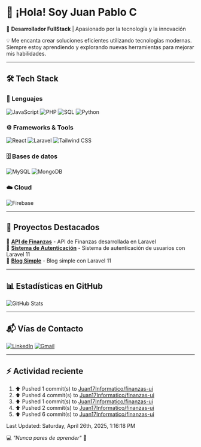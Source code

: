 <!-- 
Crear Banner para para portada
![Banner](https://raw.githubusercontent.com/Juan17Informatico/Juan17Informatico/main/banner.png)   -->
# 👋 ¡Hola! Soy Juan Pablo C  

🚀 **Desarrollador FullStack** | Apasionado por la tecnología y la innovación  

💡 Me encanta crear soluciones eficientes utilizando tecnologías modernas. Siempre estoy aprendiendo y explorando nuevas herramientas para mejorar mis habilidades.  

---

## 🛠️ **Tech Stack**  

### 🚀 Lenguajes

![JavaScript](https://img.shields.io/badge/-JavaScript-F7DF1E?logo=javascript&logoColor=black&style=for-the-badge)
![PHP](https://img.shields.io/badge/-PHP-777BB4?logo=php&logoColor=white&style=for-the-badge)
![SQL](https://img.shields.io/badge/-SQL-4479A1?logo=postgresql&logoColor=white&style=for-the-badge)
![Python](https://img.shields.io/badge/-Python-3776AB?logo=python&logoColor=white&style=for-the-badge)

### ⚙️ Frameworks & Tools

![React](https://img.shields.io/badge/-React-61DAFB?logo=react&logoColor=black&style=for-the-badge)
![Laravel](https://img.shields.io/badge/-Laravel-FF2D20?logo=laravel&logoColor=white&style=for-the-badge)
![Tailwind CSS](https://img.shields.io/badge/-TailwindCSS-38B2AC?logo=tailwind-css&logoColor=white&style=for-the-badge)

### 🗄️ Bases de datos

![MySQL](https://img.shields.io/badge/-MySQL-4479A1?logo=mysql&logoColor=white&style=for-the-badge)
![MongoDB](https://img.shields.io/badge/-MongoDB-47A248?logo=mongodb&logoColor=white&style=for-the-badge)

### ☁️ Cloud

![Firebase](https://img.shields.io/badge/-Firebase-FFCA28?logo=firebase&logoColor=black&style=for-the-badge)

---

## 📌 **Proyectos Destacados**

🔹 [**API de Finanzas**](https://github.com/Juan17Informatico/finanzas-api-laravel) - API de Finanzas desarrollada en Laravel  
🔹 [**Sistema de Autenticación**](https://github.com/Juan17Informatico/sistema-de-autenticacion-de-usuarios-laravel) - Sistema de autenticación de usuarios con Laravel 11  
🔹 [**Blog Simple**](https://github.com/Juan17Informatico/blog-simple-laravel) - Blog simple con Laravel 11  

---

## 📊 **Estadísticas en GitHub**  

![GitHub Stats](https://github-readme-stats.vercel.app/api?username=Juan17Informatico&show_icons=true&theme=dark)

---

## 📬 **Vías de Contacto**  

<!-- TODO: poner url de mi perfil linkedin -->
<!-- TODO: Poner correo de contacto -->
<!-- TODO: Poner link de website -->
[![LinkedIn](https://img.shields.io/badge/-LinkedIn-0077B5?logo=linkedin&logoColor=white&style=for-the-badge)](https://www.linkedin.com/in/juan-pablo-campuzano-monsalve-17a614207/)
[![Gmail](https://img.shields.io/badge/-Email-D14836?logo=gmail&logoColor=white&style=for-the-badge)](mailto:juancampuzano2356@gmail.com)
<!-- [![Website](https://img.shields.io/badge/-Website-000000?logo=vercel&logoColor=white&style=for-the-badge)](https://tuwebsite.com)   -->

---

## ⚡ Actividad reciente
<!--RECENT_ACTIVITY:start-->
1. ⬆️ Pushed 1 commit(s) to [Juan17Informatico/finanzas-ui](https://github.com/Juan17Informatico/finanzas-ui)<br>
2. ⬆️ Pushed 4 commit(s) to [Juan17Informatico/finanzas-ui](https://github.com/Juan17Informatico/finanzas-ui)<br>
3. ⬆️ Pushed 1 commit(s) to [Juan17Informatico/finanzas-ui](https://github.com/Juan17Informatico/finanzas-ui)<br>
4. ⬆️ Pushed 2 commit(s) to [Juan17Informatico/finanzas-ui](https://github.com/Juan17Informatico/finanzas-ui)<br>
5. ⬆️ Pushed 6 commit(s) to [Juan17Informatico/finanzas-ui](https://github.com/Juan17Informatico/finanzas-ui)<br>
<!--RECENT_ACTIVITY:end-->
<!--RECENT_ACTIVITY:last_update-->
Last Updated: Saturday, April 26th, 2025, 1:16:18 PM
<!--RECENT_ACTIVITY:last_update_end-->

💻 *"Nunca pares de aprender"* 🚀  
